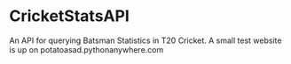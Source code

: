 # CricketStatsAPI
An API for querying Batsman Statistics in T20 Cricket. A small test website is up on potatoasad.pythonanywhere.com
